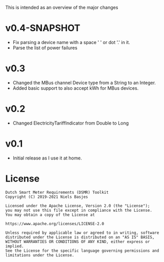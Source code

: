 This is intended as an overview of the major changes

v0.4-SNAPSHOT
===
- Fix parsing a device name with a space ' ' or dot '.' in it.
- Parse the list of power failures

v0.3
===
- Changed the MBus channel Device type from a String to an Integer.
- Added basic support to also accept kWh for MBus devices.

v0.2
===
- Changed ElectricityTariffIndicator from Double to Long

v0.1
===
- Initial release as I use it at home.

License
=======
    Dutch Smart Meter Requirements (DSMR) Toolkit
    Copyright (C) 2019-2021 Niels Basjes

    Licensed under the Apache License, Version 2.0 (the "License");
    you may not use this file except in compliance with the License.
    You may obtain a copy of the License at

    https://www.apache.org/licenses/LICENSE-2.0

    Unless required by applicable law or agreed to in writing, software
    distributed under the License is distributed on an "AS IS" BASIS,
    WITHOUT WARRANTIES OR CONDITIONS OF ANY KIND, either express or implied.
    See the License for the specific language governing permissions and
    limitations under the License.
